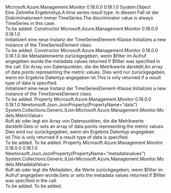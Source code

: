 <Type Name="TimeSeriesElement" FullName="Microsoft.Azure.Management.Monitor.Models.TimeSeriesElement">
  <TypeSignature Language="C#" Value="public class TimeSeriesElement" />
  <TypeSignature Language="ILAsm" Value=".class public auto ansi beforefieldinit TimeSeriesElement extends System.Object" />
  <TypeSignature Language="DocId" Value="T:Microsoft.Azure.Management.Monitor.Models.TimeSeriesElement" />
  <TypeSignature Language="VB.NET" Value="Public Class TimeSeriesElement" />
  <TypeSignature Language="F#" Value="type TimeSeriesElement = class" />
  <AssemblyInfo>
    <AssemblyName>Microsoft.Azure.Management.Monitor</AssemblyName>
    <AssemblyVersion>0.18.0.0</AssemblyVersion>
    <AssemblyVersion>0.18.1.0</AssemblyVersion>
  </AssemblyInfo>
  <Base>
    <BaseTypeName>System.Object</BaseTypeName>
  </Base>
  <Interfaces />
  <Docs>
    <summary>
            <span data-ttu-id="1e053-101">Eine Zeitreihe Ergebnistyp.</span><span class="sxs-lookup"><span data-stu-id="1e053-101">A time series result type.</span></span> <span data-ttu-id="1e053-102">In diesem Fall ist der Diskriminatorwert immer TimeSeries.</span><span class="sxs-lookup"><span data-stu-id="1e053-102">The discriminator value is always TimeSeries in this case.</span></span>
            </summary>
    <remarks>To be added.</remarks>
  </Docs>
  <Members>
    <Member MemberName=".ctor">
      <MemberSignature Language="C#" Value="public TimeSeriesElement ();" />
      <MemberSignature Language="ILAsm" Value=".method public hidebysig specialname rtspecialname instance void .ctor() cil managed" />
      <MemberSignature Language="DocId" Value="M:Microsoft.Azure.Management.Monitor.Models.TimeSeriesElement.#ctor" />
      <MemberSignature Language="VB.NET" Value="Public Sub New ()" />
      <MemberType>Constructor</MemberType>
      <AssemblyInfo>
        <AssemblyName>Microsoft.Azure.Management.Monitor</AssemblyName>
        <AssemblyVersion>0.18.0.0</AssemblyVersion>
        <AssemblyVersion>0.18.1.0</AssemblyVersion>
      </AssemblyInfo>
      <Parameters />
      <Docs>
        <summary>
            <span data-ttu-id="1e053-103">Initialisiert eine neue Instanz der TimeSeriesElement-Klasse.</span><span class="sxs-lookup"><span data-stu-id="1e053-103">Initializes a new instance of the TimeSeriesElement class.</span></span>
            </summary>
        <remarks>To be added.</remarks>
      </Docs>
    </Member>
    <Member MemberName=".ctor">
      <MemberSignature Language="C#" Value="public TimeSeriesElement (System.Collections.Generic.IList&lt;Microsoft.Azure.Management.Monitor.Models.MetadataValue&gt; metadatavalues = null, System.Collections.Generic.IList&lt;Microsoft.Azure.Management.Monitor.Models.MetricValue&gt; data = null);" />
      <MemberSignature Language="ILAsm" Value=".method public hidebysig specialname rtspecialname instance void .ctor(class System.Collections.Generic.IList`1&lt;class Microsoft.Azure.Management.Monitor.Models.MetadataValue&gt; metadatavalues, class System.Collections.Generic.IList`1&lt;class Microsoft.Azure.Management.Monitor.Models.MetricValue&gt; data) cil managed" />
      <MemberSignature Language="DocId" Value="M:Microsoft.Azure.Management.Monitor.Models.TimeSeriesElement.#ctor(System.Collections.Generic.IList{Microsoft.Azure.Management.Monitor.Models.MetadataValue},System.Collections.Generic.IList{Microsoft.Azure.Management.Monitor.Models.MetricValue})" />
      <MemberSignature Language="VB.NET" Value="Public Sub New (Optional metadatavalues As IList(Of MetadataValue) = null, Optional data As IList(Of MetricValue) = null)" />
      <MemberSignature Language="F#" Value="new Microsoft.Azure.Management.Monitor.Models.TimeSeriesElement : System.Collections.Generic.IList&lt;Microsoft.Azure.Management.Monitor.Models.MetadataValue&gt; * System.Collections.Generic.IList&lt;Microsoft.Azure.Management.Monitor.Models.MetricValue&gt; -&gt; Microsoft.Azure.Management.Monitor.Models.TimeSeriesElement" Usage="new Microsoft.Azure.Management.Monitor.Models.TimeSeriesElement (metadatavalues, data)" />
      <MemberType>Constructor</MemberType>
      <AssemblyInfo>
        <AssemblyName>Microsoft.Azure.Management.Monitor</AssemblyName>
        <AssemblyVersion>0.18.0.0</AssemblyVersion>
        <AssemblyVersion>0.18.1.0</AssemblyVersion>
      </AssemblyInfo>
      <Parameters>
        <Parameter Name="metadatavalues" Type="System.Collections.Generic.IList&lt;Microsoft.Azure.Management.Monitor.Models.MetadataValue&gt;" />
        <Parameter Name="data" Type="System.Collections.Generic.IList&lt;Microsoft.Azure.Management.Monitor.Models.MetricValue&gt;" />
      </Parameters>
      <Docs>
        <param name="metadatavalues"><span data-ttu-id="1e053-104">die Metadatenwerte zurückgegeben, wenn $filter im Aufruf angegeben wurde.</span><span class="sxs-lookup"><span data-stu-id="1e053-104">the metadata values returned if $filter was specified in the call.</span></span></param>
        <param name="data"><span data-ttu-id="1e053-105">Ein Array von Datenpunkten, die die Metrikwerte darstellt.</span><span class="sxs-lookup"><span data-stu-id="1e053-105">An array of data points representing the metric values.</span></span>  <span data-ttu-id="1e053-106">Dies wird nur zurückgegeben, wenn ein Ergebnis Datentyp angegeben ist.</span><span class="sxs-lookup"><span data-stu-id="1e053-106">This is only returned if a result type of data is specified.</span></span></param>
        <summary>
            <span data-ttu-id="1e053-107">Initialisiert eine neue Instanz der TimeSeriesElement-Klasse.</span><span class="sxs-lookup"><span data-stu-id="1e053-107">Initializes a new instance of the TimeSeriesElement class.</span></span>
            </summary>
        <remarks>To be added.</remarks>
      </Docs>
    </Member>
    <Member MemberName="Data">
      <MemberSignature Language="C#" Value="public System.Collections.Generic.IList&lt;Microsoft.Azure.Management.Monitor.Models.MetricValue&gt; Data { get; set; }" />
      <MemberSignature Language="ILAsm" Value=".property instance class System.Collections.Generic.IList`1&lt;class Microsoft.Azure.Management.Monitor.Models.MetricValue&gt; Data" />
      <MemberSignature Language="DocId" Value="P:Microsoft.Azure.Management.Monitor.Models.TimeSeriesElement.Data" />
      <MemberSignature Language="VB.NET" Value="Public Property Data As IList(Of MetricValue)" />
      <MemberSignature Language="F#" Value="member this.Data : System.Collections.Generic.IList&lt;Microsoft.Azure.Management.Monitor.Models.MetricValue&gt; with get, set" Usage="Microsoft.Azure.Management.Monitor.Models.TimeSeriesElement.Data" />
      <MemberType>Property</MemberType>
      <AssemblyInfo>
        <AssemblyName>Microsoft.Azure.Management.Monitor</AssemblyName>
        <AssemblyVersion>0.18.0.0</AssemblyVersion>
        <AssemblyVersion>0.18.1.0</AssemblyVersion>
      </AssemblyInfo>
      <Attributes>
        <Attribute>
          <AttributeName>Newtonsoft.Json.JsonProperty(PropertyName="data")</AttributeName>
        </Attribute>
      </Attributes>
      <ReturnValue>
        <ReturnType>System.Collections.Generic.IList&lt;Microsoft.Azure.Management.Monitor.Models.MetricValue&gt;</ReturnType>
      </ReturnValue>
      <Docs>
        <summary>
            <span data-ttu-id="1e053-108">Ruft ab oder legt ein Array von Datenpunkten, die die Metrikwerte darstellt.</span><span class="sxs-lookup"><span data-stu-id="1e053-108">Gets or sets an array of data points representing the metric values.</span></span>  <span data-ttu-id="1e053-109">Dies wird nur zurückgegeben, wenn ein Ergebnis Datentyp angegeben ist.</span><span class="sxs-lookup"><span data-stu-id="1e053-109">This is only returned if a result type of data is specified.</span></span>
            </summary>
        <value>To be added.</value>
        <remarks>To be added.</remarks>
      </Docs>
    </Member>
    <Member MemberName="Metadatavalues">
      <MemberSignature Language="C#" Value="public System.Collections.Generic.IList&lt;Microsoft.Azure.Management.Monitor.Models.MetadataValue&gt; Metadatavalues { get; set; }" />
      <MemberSignature Language="ILAsm" Value=".property instance class System.Collections.Generic.IList`1&lt;class Microsoft.Azure.Management.Monitor.Models.MetadataValue&gt; Metadatavalues" />
      <MemberSignature Language="DocId" Value="P:Microsoft.Azure.Management.Monitor.Models.TimeSeriesElement.Metadatavalues" />
      <MemberSignature Language="VB.NET" Value="Public Property Metadatavalues As IList(Of MetadataValue)" />
      <MemberSignature Language="F#" Value="member this.Metadatavalues : System.Collections.Generic.IList&lt;Microsoft.Azure.Management.Monitor.Models.MetadataValue&gt; with get, set" Usage="Microsoft.Azure.Management.Monitor.Models.TimeSeriesElement.Metadatavalues" />
      <MemberType>Property</MemberType>
      <AssemblyInfo>
        <AssemblyName>Microsoft.Azure.Management.Monitor</AssemblyName>
        <AssemblyVersion>0.18.0.0</AssemblyVersion>
        <AssemblyVersion>0.18.1.0</AssemblyVersion>
      </AssemblyInfo>
      <Attributes>
        <Attribute>
          <AttributeName>Newtonsoft.Json.JsonProperty(PropertyName="metadatavalues")</AttributeName>
        </Attribute>
      </Attributes>
      <ReturnValue>
        <ReturnType>System.Collections.Generic.IList&lt;Microsoft.Azure.Management.Monitor.Models.MetadataValue&gt;</ReturnType>
      </ReturnValue>
      <Docs>
        <summary>
            <span data-ttu-id="1e053-110">Ruft ab oder legt die Metadaten, die Werte zurückgegeben, wenn $filter im Aufruf angegeben wurde.</span><span class="sxs-lookup"><span data-stu-id="1e053-110">Gets or sets the metadata values returned if $filter was specified in the call.</span></span>
            </summary>
        <value>To be added.</value>
        <remarks>To be added.</remarks>
      </Docs>
    </Member>
  </Members>
</Type>